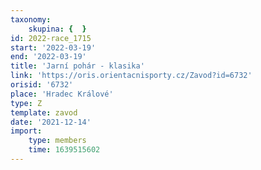 ```yaml
---
taxonomy:
    skupina: {  }
id: 2022-race_1715
start: '2022-03-19'
end: '2022-03-19'
title: 'Jarní pohár - klasika'
link: 'https://oris.orientacnisporty.cz/Zavod?id=6732'
orisid: '6732'
place: 'Hradec Králové'
type: Z
template: zavod
date: '2021-12-14'
import:
    type: members
    time: 1639515602
---
```


